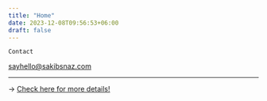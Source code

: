 ```yaml
---
title: "Home"
date: 2023-12-08T09:56:53+06:00
draft: false
---
```


```
Contact
```
sayhello@sakibsnaz.com

---

→ [Check here for more details!](https://www.linkedin.com/in/sakibsnaz/)

